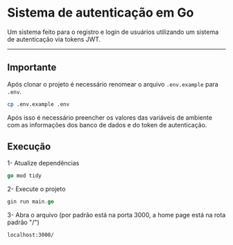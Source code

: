 # Sistema de autenticação em Go

Um sistema feito para o registro e login de usuários utilizando um sistema de autenticação via tokens JWT.

---
## Importante
Após clonar o projeto é necessário renomear o arquivo `.env.example` para `.env`.

```bash
cp .env.example .env
```
Após isso é necessário preencher os valores das variáveis de ambiente com as informações dos banco de dados e do token de autenticação.

## Execução
1- Atualize dependências
```go
go mod tidy
```

2- Execute o projeto
```go
gin run main.go
```

3- Abra o arquivo (por padrão está na porta 3000, a home page está na rota padrão "/")
```bash
localhost:3000/
```
